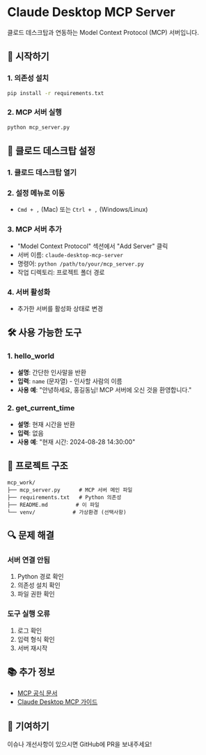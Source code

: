 # Claude Desktop MCP Server

클로드 데스크탑과 연동하는 Model Context Protocol (MCP) 서버입니다.

## 🚀 시작하기

### 1. 의존성 설치

```bash
pip install -r requirements.txt
```

### 2. MCP 서버 실행

```bash
python mcp_server.py
```

## 🔧 클로드 데스크탑 설정

### 1. 클로드 데스크탑 열기

### 2. 설정 메뉴로 이동
- `Cmd + ,` (Mac) 또는 `Ctrl + ,` (Windows/Linux)

### 3. MCP 서버 추가
- "Model Context Protocol" 섹션에서 "Add Server" 클릭
- 서버 이름: `claude-desktop-mcp-server`
- 명령어: `python /path/to/your/mcp_server.py`
- 작업 디렉토리: 프로젝트 폴더 경로

### 4. 서버 활성화
- 추가한 서버를 활성화 상태로 변경

## 🛠️ 사용 가능한 도구

### 1. hello_world
- **설명**: 간단한 인사말을 반환
- **입력**: `name` (문자열) - 인사할 사람의 이름
- **사용 예**: "안녕하세요, 홍길동님! MCP 서버에 오신 것을 환영합니다."

### 2. get_current_time
- **설명**: 현재 시간을 반환
- **입력**: 없음
- **사용 예**: "현재 시간: 2024-08-28 14:30:00"

## 📁 프로젝트 구조

```
mcp_work/
├── mcp_server.py      # MCP 서버 메인 파일
├── requirements.txt   # Python 의존성
├── README.md         # 이 파일
└── venv/            # 가상환경 (선택사항)
```

## 🔍 문제 해결

### 서버 연결 안됨
1. Python 경로 확인
2. 의존성 설치 확인
3. 파일 권한 확인

### 도구 실행 오류
1. 로그 확인
2. 입력 형식 확인
3. 서버 재시작

## 📚 추가 정보

- [MCP 공식 문서](https://modelcontextprotocol.io/)
- [Claude Desktop MCP 가이드](https://docs.anthropic.com/claude/docs/model-context-protocol-mcp)

## 🤝 기여하기

이슈나 개선사항이 있으시면 GitHub에 PR을 보내주세요!
